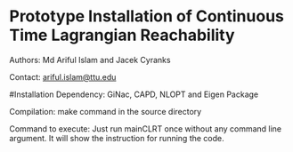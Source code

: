 # Prototype Installation of Continuous Time Lagrangian Reachability
Authors: Md Ariful Islam and Jacek Cyranks

Contact: ariful.islam@ttu.edu

#Installation
Dependency: 
GiNac, CAPD, NLOPT and Eigen Package

Compilation:
make command in the source directory

Command to execute:
Just run mainCLRT once without any command line argument. It will show
the instruction for running the code.

